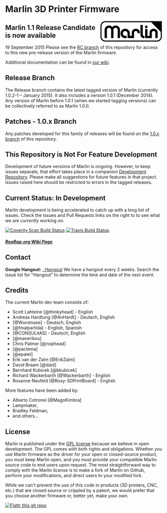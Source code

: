 # Marlin 3D Printer Firmware
<img align="right" src="Documentation/Logo/Marlin%20Logo%20GitHub.png" />

## Marlin 1.1 Release Candidate is now available
19 September 2015
Please see the [RC branch](https://github.com/MarlinFirmware/Marlin/tree/RC) of this repository for access to this new pre-release version of the Marlin firmware.

Additional documentation can be found in [our wiki](https://github.com/MarlinFirmware/Marlin/wiki/Main-Page).

## Release Branch

The Release branch contains the latest tagged version of Marlin (currently 1.0.2-1 – January 2015). It also includes a version 1.0.1 (December 2014). Any version of Marlin before 1.0.1 (when we started tagging versions) can be collectively referred to as Marlin 1.0.0.

## Patches - 1.0.x Branch

Any patches developed for this family of releases will be found on the [1.0.x branch](https://github.com/MarlinFirmware/Marlin/tree/1.0.x) of this repository.

## This Repository is Not For Feature Development

Development of future versions of Marlin is ongoing. However, to keep issues separate, that effort takes place in a companion [Development Repository](https://github.com/MarlinFirmware/MarlinDev/). Please make all suggestions for future features in that project. Issues raised here should be restricted to errors in the tagged releases.

## Current Status: In Development

Marlin development is being accelerated to catch up with a long list of issues. Check the Issues and Pull Requests links on the right to to see what we are currently working on.

[![Coverity Scan Build Status](https://scan.coverity.com/projects/2224/badge.svg)](https://scan.coverity.com/projects/2224)
[![Travis Build Status](https://travis-ci.org/MarlinFirmware/Marlin.svg)](https://travis-ci.org/MarlinFirmware/Marlin)

##### [RepRap.org Wiki Page](http://reprap.org/wiki/Marlin)

## Contact

__Google Hangout:__ <a href="https://plus.google.com/hangouts/_/gxn3wrea5gdhoo223yimsiforia" target="_blank">. Hangout</a> We have a hangout every 2 weeks. Search the issue list for "Hangout" to determine the time and date of the next event.

## Credits

The current Marlin dev team consists of:

 - Scott Lahteine [@thinkyhead] - English
 - Andreas Hardtung [@AnHardt] - Deutsch, English
 - [@Wurstnase] - Deutsch, English
 - [@fmalpartida] - English, Spanish
 - [@CONSULitAS] - Deutsch, English
 - [@maverikou]
 - Chris Palmer [@nophead]
 - [@paclema]
 - [@epatel]
 - Erik van der Zalm [@ErikZalm]
 - David Braam [@daid]
 - Bernhard Kubicek [@bkubicek]
 - Richard Wackerbarth [@Wackerbarth] - English
 - Roxanne Neufeld [@Roxy-3DPrintBoard] - English

More features have been added by:
  - Alberto Cotronei [@MagoKimbra]
  - Lampmaker,
  - Bradley Feldman,
  - and others...

## License

Marlin is published under the [GPL license](/COPYING.md) because we believe in open development. The GPL comes with both rights and obligations. Whether you use Marlin firmware as the driver for your open or closed-source product, you must keep Marlin open, and you must provide your compatible Marlin source code to end users upon request. The most straightforward way to comply with the Marlin license is to make a fork of Marlin on Github, perform your modifications, and direct users to your modified fork.

While we can't prevent the use of this code in products (3D printers, CNC, etc.) that are closed source or crippled by a patent, we would prefer that you choose another firmware or, better yet, make your own.

[![Flattr this git repo](http://api.flattr.com/button/flattr-badge-large.png)](https://flattr.com/submit/auto?user_id=ErikZalm&url=https://github.com/MarlinFirmware/Marlin&title=Marlin&language=&tags=github&category=software)
